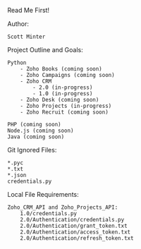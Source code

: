 Read Me First!

Author:

    Scott Minter

Project Outline and Goals:

    Python
        - Zoho Books (coming soon)
        - Zoho Campaigns (coming soon)
        - Zoho CRM
            - 2.0 (in-progress)
            - 1.0 (in-progress)
        - Zoho Desk (coming soon)
        - Zoho Projects (in-progress)
        - Zoho Recruit (coming soon)
    
    PHP (coming soon)
    Node.js (coming soon)
    Java (coming soon)

Git Ignored Files:

    *.pyc
    *.txt
    *.json
    credentials.py

Local File Requirements:

    Zoho_CRM_API and Zoho_Projects_API:
        1.0/credentials.py
        2.0/Authentication/credentials.py
        2.0/Authentication/grant_token.txt
        2.0/Authentication/access_token.txt
        2.0/Authentication/refresh_token.txt